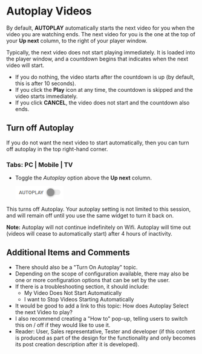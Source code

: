 # Autoplay Videos

By default, **AUTOPLAY** automatically starts the next video for you when the video you are watching ends. The next video for you is the one at the top of your **Up next** column, to the right of your player window.  

Typically, the next video does not start playing immediately. It is loaded into the player window, and a countdown begins that indicates when the next video will start. 
* If you do nothing, the video starts after the countdown is up (by default, this is after 10 seconds). 
* If you click the **Play** icon at any time, the countdown is skipped and the video starts immediately. 
* If you click **CANCEL**, the video does not start and the countdown also ends. 

## Turn off Autoplay

If you do not want the next video to start automatically, then you can turn off autoplay in the top right-hand corner. 

### Tabs: PC | <span color="#CCCCCC">Mobile | TV</span>

* Toggle the *Autoplay* option above the **Up next** column.   

&nbsp;&nbsp;&nbsp;&nbsp;&nbsp; ![Autoplay Toggle - Off](../images/autoplay.png)

This turns off Autoplay. Your autoplay setting is not limited to this session, and will remain off until you use the same widget to turn it back on. 

**Note:** Autoplay will not continue indefinitely on Wifi. Autoplay will time out (videos will cease to automatically start) after 4 hours of inactivity.  

## Additional Items and Comments

* There should also be a "Turn On Autoplay" topic.
* Depending on the scope of configuration available, there may also be one or more configuration options that can be set by the user. 
* If there is a troubleshooting section, it should include: 
  * My Video Does Not Start Automatically
  * I want to Stop Videos Starting Automatically
* It would be good to add a link to this topic: How does Autoplay Select the next Video to play?
* I also recommend creating a "How to" pop-up, telling users to switch this on / off if they would like to use it.  
* Reader: User, Sales representative, Tester and developer (if this content is produced as part of the design for the functionality and only becomes its post creation description after it is developed).
